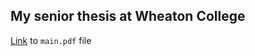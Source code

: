 ## My senior thesis at Wheaton College

[Link](https://github.com/Weiqi97/Honor-Thesis/blob/master/content/main.pdf) to `main.pdf` file
